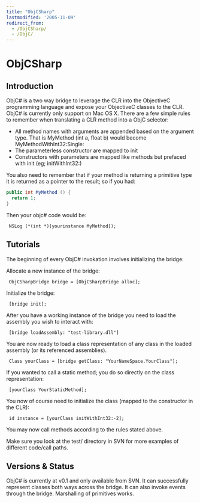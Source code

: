 ```yaml
---
title: "ObjCSharp"
lastmodified: '2005-11-09'
redirect_from:
  - /ObjCSharp/
  - /ObjC/
---
```


ObjCSharp
=========

Introduction
------------

ObjC# is a two way bridge to leverage the CLR into the ObjectiveC programming language and expose your ObjectiveC classes to the CLR. ObjC# is currently only support on Mac OS X. There are a few simple rules to remember when translating a CLR method into a ObjC selector:

-   All method names with arguments are appended based on the argument type. That is MyMethod (int a, float b) would become MyMethodWithInt32:Single:
-   The parameterless constructor are mapped to init
-   Constructors with parameters are mapped like methods but prefaced with init (eg; initWithInt32:)

You also need to remember that if your method is returning a primitive type it is returned as a pointer to the result; so if you had:

``` csharp
public int MyMethod () {
  return 1;
}
```

Then your objc# code would be:

` NSLog (*(int *)[yourinstance MyMethod]);`

Tutorials
---------

The beginning of every ObjC# invokation involves initializing the bridge:

Allocate a new instance of the bridge:

` ObjCSharpBridge bridge = [ObjCSharpBridge alloc];`

Initialize the bridge:

` [bridge init];`

After you have a working instance of the bridge you need to load the assembly you wish to interact with:

` [bridge loadAssembly: "test-library.dll"]`

You are now ready to load a class representation of any class in the loaded assembly (or its referenced assemblies).

` Class yourClass = [bridge getClass: "YourNameSpace.YourClass"];`

If you wanted to call a static method; you do so directly on the class representation:

` [yourClass YourStaticMethod];`

You now of course need to initialize the class (mapped to the constructor in the CLR):

` id instance = [yourClass initWithInt32:-2];`

You may now call methods according to the rules stated above.

Make sure you look at the test/ directory in SVN for more examples of different code/call paths.

Versions & Status
-----------------

ObjC# is currently at v0.1 and only available from SVN. It can successfully represent classes both ways across the bridge. It can also invoke events through the bridge. Marshalling of primitives works.

